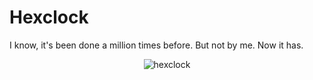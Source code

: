 Hexclock
========

I know, it's been done a million times before. But not by me. Now it has.

<p align="center">
  <img src="https://github.com/voussoir/else/blob/master/.GitImages/hexclock.png?raw=true" alt="hexclock"/>
</p>